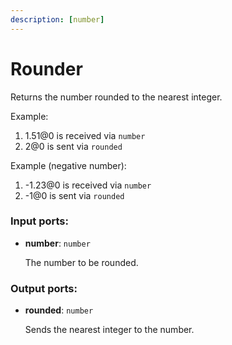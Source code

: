```yaml
---
description: [number]
---
```


# Rounder

Returns the number rounded to the nearest integer.

Example:

1. 1.51@0 is received via `number`
2. 2@0 is sent via `rounded`

Example (negative number):

1. -1.23@0 is received via `number`
2. -1@0 is sent via `rounded`

### Input ports:

* __number__: ` number `

    The number to be rounded.

### Output ports:

* __rounded__: ` number `

    Sends the nearest integer to the number.

